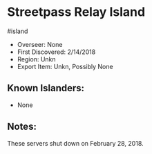 # Streetpass Relay Island
#island
- Overseer: None
- First Discovered: 2/14/2018
- Region: Unkn
- Export Item: Unkn, Possibly None

## Known Islanders:
- None

## Notes: 

These servers shut down on February 28, 2018.


